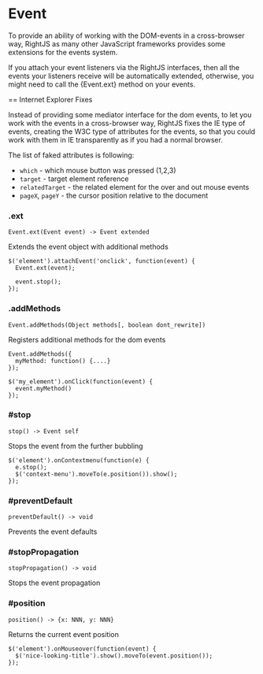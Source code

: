 # Event

To provide an ability of working with the DOM-events in a cross-browser way,
RightJS as many other JavaScript frameworks provides some extensions for the
events system.

If you attach your event listeners via the RightJS interfaces, then all the
events your listeners receive will be automatically extended, otherwise, you
might need to call the {Event.ext} method on your events.

== Internet Explorer Fixes

Instead of providing some mediator interface for the dom events, to let you
work with the events in a cross-browser way, RightJS fixes the IE type of
events, creating the W3C type of attributes for the events, so that you could
work with them in IE transparently as if you had a normal browser.

The list of faked attributes is following:

* `which` - which mouse button was pressed (1,2,3)
* `target` - target element reference
* `relatedTarget` - the related element for the over and out mouse events
* `pageX`, `pageY` - the cursor position relative to the document
 
### .ext

    Event.ext(Event event) -> Event extended

Extends the event object with additional methods
  
    $('element').attachEvent('onclick', function(event) {
      Event.ext(event);
      
      event.stop();
    });


### .addMethods

    Event.addMethods(Object methods[, boolean dont_rewrite])

Registers additional methods for the dom events

    Event.addMethods({
      myMethod: function() {....}
    });
    
    $('my_element').onClick(function(event) {
      event.myMethod()
    });


### #stop

    stop() -> Event self

Stops the event from the further bubbling

    $('element').onContextmenu(function(e) {
      e.stop();
      $('context-menu').moveTo(e.position()).show();
    });


### #preventDefault

    preventDefault() -> void

Prevents the event defaults
  

### #stopPropagation

    stopPropagation() -> void

Stops the event propagation


### #position

    position() -> {x: NNN, y: NNN}

Returns the current event position

    $('element').onMouseover(function(event) {
      $('nice-looking-title').show().moveTo(event.position());
    });


